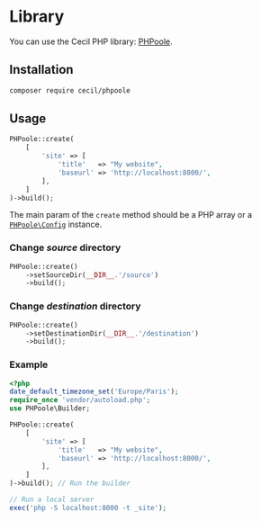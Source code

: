 <!--
repository: https://github.com/Cecilapp/PHPoole/edit/master/docs/
file: 5.Library.md
alias: documentation/5-library
description: "You can use the Cecil PHP library: PHPoole."
-->

# Library

You can use the Cecil PHP library: [PHPoole](https://github.com/Cecilapp/PHPoole).

## Installation

```bash
composer require cecil/phpoole
```

## Usage

```php
PHPoole::create(
    [
        'site' => [
            'title'   => "My website",
            'baseurl' => 'http://localhost:8000/',
        ],
    ]
)->build();
```

The main param of the `create` method should be a PHP array or a [`PHPoole\Config`](https://github.com/Cecilapp/PHPoole/blob/master/src/Config.php) instance.

### Change _source_ directory

```php
PHPoole::create()
    ->setSourceDir(__DIR__.'/source')
    ->build();
```

### Change _destination_ directory

```php
PHPoole::create()
    ->setDestinationDir(__DIR__.'/destination')
    ->build();
```

### Example

```php
<?php
date_default_timezone_set('Europe/Paris');
require_once 'vendor/autoload.php';
use PHPoole\Builder;

PHPoole::create(
    [
        'site' => [
            'title'   => "My website",
            'baseurl' => 'http://localhost:8000/',
        ],
    ]
)->build(); // Run the builder

// Run a local server
exec('php -S localhost:8000 -t _site');
```
